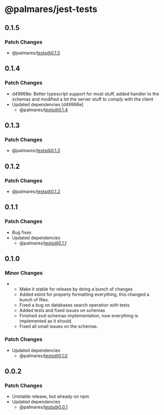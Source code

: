 # @palmares/jest-tests

## 0.1.5

### Patch Changes

- @palmares/tests@0.1.5

## 0.1.4

### Patch Changes

- d49968e: Better typescript support for most stuff, added handler to the schemas and modified a lot the server stuff to comply with the client
- Updated dependencies [d49968e]
  - @palmares/tests@0.1.4

## 0.1.3

### Patch Changes

- @palmares/tests@0.1.3

## 0.1.2

### Patch Changes

- @palmares/tests@0.1.2

## 0.1.1

### Patch Changes

- Bug fixes
- Updated dependencies
  - @palmares/tests@0.1.1

## 0.1.0

### Minor Changes

- - Make it stable for release by doing a bunch of changes
  - Added eslint for properly formatting everything, this changed a bunch of files.
  - Fixed a bug on databases search operation with tests
  - Added tests and fixed issues on schemas
  - Finished zod-schemas implementation, now everything is implemented as it should.
  - Fixed all small issues on the schemas.

### Patch Changes

- Updated dependencies
  - @palmares/tests@0.1.0

## 0.0.2

### Patch Changes

- Unstable release, but already on npm
- Updated dependencies
  - @palmares/tests@0.0.1
